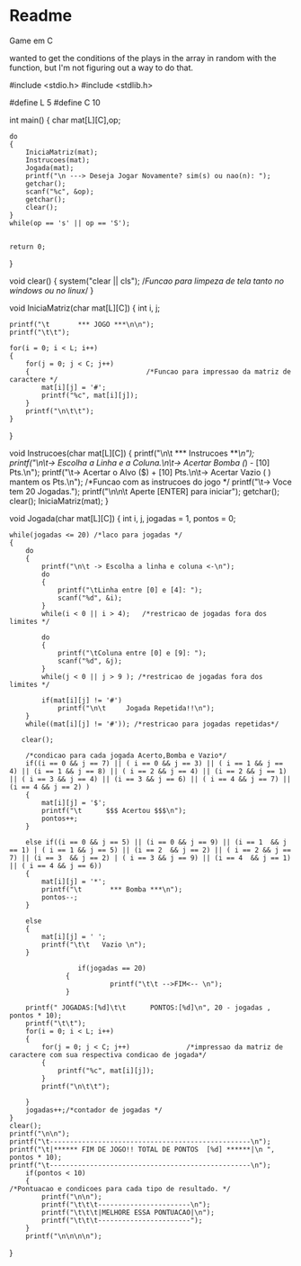 # Readme
Game em C

wanted to get the conditions of the plays in the array in random with the function, but I'm not figuring out a way to do that.

#include <stdio.h>
#include <stdlib.h>


#define L 5
#define C 10


int main()
{
	char mat[L][C],op;

    do
    {
        IniciaMatriz(mat);
        Instrucoes(mat);
        Jogada(mat);
        printf("\n ---> Deseja Jogar Novamente? sim(s) ou nao(n): ");
        getchar();
        scanf("%c", &op);
        getchar();
        clear();
    }
    while(op == 's' || op == 'S');


	return 0;
}

void clear()
{
	system("clear || cls");   /*Funcao para limpeza de tela tanto no windows ou no linux*/
}

void IniciaMatriz(char mat[L][C])
{
	int i, j;

	printf("\t       *** JOGO ***\n\n");
	printf("\t\t");

	for(i = 0; i < L; i++)
	{
		for(j = 0; j < C; j++)
		{                             /*Funcao para impressao da matriz de caractere */
			mat[i][j] = '#';
			printf("%c", mat[i][j]);
		}
		printf("\n\t\t");
	}
}

void Instrucoes(char mat[L][C])
{
	printf("\n\t     *** Instrucoes ***\n");
	printf("\n\t-> Escolha a Linha e a Coluna.\n\t-> Acertar Bomba (*) - [10] Pts.\n");
	printf("\t-> Acertar o Alvo ($) + [10] Pts.\n\t-> Acertar Vazio ( ) mantem os Pts.\n"); /*Funcao com  as instrucoes do jogo  */
	printf("\t-> Voce tem 20 Jogadas.");
	printf("\n\n\t Aperte [ENTER] para iniciar");
	getchar();
	clear();
	IniciaMatriz(mat);
}

void Jogada(char mat[L][C])
{
	int i, j, jogadas = 1, pontos = 0;



	while(jogadas <= 20) /*laco para jogadas */
	{
		do
		{
			printf("\n\t -> Escolha a linha e coluna <-\n");
			do
			{
				printf("\tLinha entre [0] e [4]: ");
				scanf("%d", &i);
			}
			while(i < 0 || i > 4);   /*restricao de jogadas fora dos limites */

			do
			{
				printf("\tColuna entre [0] e [9]: ");
				scanf("%d", &j);
			}
			while(j < 0 || j > 9 ); /*restricao de jogadas fora dos limites */

			if(mat[i][j] != '#')
				printf("\n\t     Jogada Repetida!!\n");
		}
		while((mat[i][j] != '#')); /*restricao para jogadas repetidas*/

       clear();

		/*condicao para cada jogada Acerto,Bomba e Vazio*/
		if((i == 0 && j == 7) || ( i == 0 && j == 3) || ( i == 1 && j == 4) || (i == 1 && j == 8) || ( i == 2 && j == 4) || (i == 2 && j == 1) || ( i == 3 && j == 4) || (i == 3 && j == 6) || ( i == 4 && j == 7) || (i == 4 && j == 2) )
		{
			mat[i][j] = '$';
			printf("\t      $$$ Acertou $$$\n");
			pontos++;
		}

		else if((i == 0 && j == 5) || (i == 0 && j == 9) || (i == 1  && j == 1) | ( i == 1 && j == 5) || (i == 2  && j == 2) || ( i == 2 && j == 7) || (i == 3  && j == 2) | ( i == 3 && j == 9) || (i == 4  && j == 1) || ( i == 4 && j == 6))
		{
			mat[i][j] = '*';
			printf("\t       *** Bomba ***\n");
			pontos--;
		}

		else
		{
			mat[i][j] = ' ';
			printf("\t\t   Vazio \n");
		}

            		 if(jogadas == 20)
          		  {
               	       	     printf("\t\t -->FIM<-- \n");
           		  }

		printf(" JOGADAS:[%d]\t\t      PONTOS:[%d]\n", 20 - jogadas , pontos * 10);
		printf("\t\t");
		for(i = 0; i < L; i++)
		{
			for(j = 0; j < C; j++)              /*impressao da matriz de caractere com sua respectiva condicao de jogada*/
			{
				printf("%c", mat[i][j]);
			}
			printf("\n\t\t");

		}
		jogadas++;/*contador de jogadas */
	}
	clear();
    printf("\n\n");
	printf("\t--------------------------------------------------\n");
    printf("\t|****** FIM DE JOGO!! TOTAL DE PONTOS  [%d] ******|\n ", pontos * 10);
    printf("\t--------------------------------------------------\n");
        if(pontos < 10)
        {                                                                                /*Pontuacao e condicoes para cada tipo de resultado. */
            printf("\n\n");
            printf("\t\t\t-----------------------\n");
            printf("\t\t\t|MELHORE ESSA PONTUACAO|\n");
            printf("\t\t\t-----------------------");
        }
        printf("\n\n\n\n");
}
